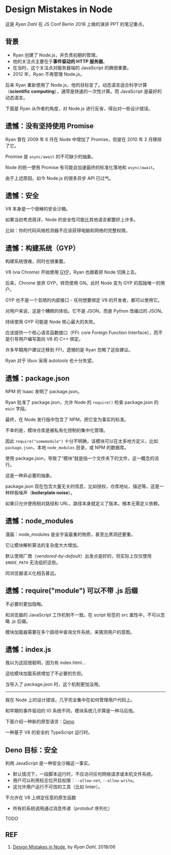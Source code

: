 # Design Mistakes in Node

这是 *Ryan Dahl* 在 JS Conf Berlin 2018 上做的演讲 PPT 的笔记重点。

## 背景

- Ryan 创建了 Node.js，并负责初期的管理。
- 他的关注点主要在于**事件驱动的 HTTP 服务器**。
- 在当时，这个关注点对服务器端的 JavaScript 的确很重要。
- 2012 年，Ryan 不再管理 Node.js。

后来 Ryan 重新使用了 Node.js，他的目标变了。动态语言适合科学计算（**scientific computing**），通常是快速的一次性计算。而 JavaScript 是最好的动态语言。

下面是 Ryan 从作者的角度，对 Node.js 进行反省，得出对一些设计错误。

## 遗憾：没有坚持使用 Promise

Ryan 曾在 2009 年 6 月在 Node 中增加了 Promise，但是在 2010 年 2 月移除了它。

Promise 是 `async/await` 的不可缺少的抽象。

Node 的统一使用 Promise 有可能会加速最终的标准化落地和 `async/await`。

由于上述原因，如今 Node.js 的很多异步 API 已过气。

## 遗憾：安全

V8 本身是一个很棒的安全沙箱。

如果当初考虑周详，Node 的安全性可能比其他语言都要好上许多。

比如：你的代码风格检测器不应该获得电脑和网络的完整权限。

## 遗憾：构建系统（GYP）

构建系统很难，同时也很重要。

V8 (via Chrome) 开始使用 [GYP][2]，Ryan 也跟着把 Node 切换上去。

后来，Chrome 放弃 GYP，转而使用 GN。此时 Node 变为 GYP 的孤独唯一的用户。

GYP 也不是一个丑陋的内部接口 - 任何想要绑定 V8 的开发者，都可以使用它。

对用户来说，这是个糟糕的体验。它不是 JSON，而是 Python 改编过的 JSON。

持续使用 GYP 可能是 Node 核心最大的失败。

应该提供一个核心语言函数接口（FFI: core Foreign Function Interface），而不是引导用户编写面向 V8 的 C++ 绑定。

许多早期用户建议迁移到 FFI，遗憾的是 Ryan 忽略了这些建议。

Ryan 对于 libuv 采用 autotools 也十分失望。

## 遗憾：package.json

NPM 的 Isaac 发明了 package.json。

Ryan 批准了 package.json，允许 Node 的 `require()` 检查 package.json 的 `main` 字段。

最终，在 Node 发行版中包含了 NPM，把它变为事实的标准。

不幸的是，模块仓库是被私有化控制的集中化管理。

因此 `require("somemodule")` 十分不明确，该模块可以在太多地方定义，比如 `package.json`，本地 `node_modules` 目录，或 NPM 的数据库。

使用 package.json，导致了“模块”就是指一个文件夹下的文件，这一概念的流行。

这是一种非必要的抽象。

package.json 现在包含大量无关的信息，比如授权，仓库地址，描述等。这是一种样板噪声（**boilerplate noise**）。

如果只允许使用相对路径和 URL，路径本身就定义了版本。根本无需定义依赖。

## 遗憾：node_modules

漫画：node_modules 是全宇宙最重的物质，甚至比黑洞还要重。

它让模块解析算法的复杂度大大增加。

默认使用厂商（*vendored-by-default*）出发点是好的，但实际上仅仅使用 `$NODE_PATH` 无法组织这些。

同浏览器语义化相去甚远。

## 遗憾：require("module") 可以不带 .js 后缀

不必要的更加隐晦。

和浏览器的 JavaScript 工作机制不一致。在 script 标签的 src 属性中，不可以忽略 .js 后缀。

模块加载器需要在多个路径中查询文件系统，来猜测用户的意图。

## 遗憾：index.js

我以为这招很聪明，因为有 index.html...

这给模块加载系统增加了不必要的负担。

当导入了 package.json 时，这个机制更加没用。

---

我在 Node 上的设计错误，几乎完全集中在如何管理用户代码上。

和早期的事件驱动的 IO 系统不同，模块系统几乎算是一种马后炮。

下面介绍一种新的原型语言：[Deno][4]

一种基于 V8 的安全的 TypeScript 运行时。

## Deno 目标：安全

利用 JavaScript 是一种安全沙箱这一事实。

- 默认情况下，一段脚本运行时，不应访问任何网络请求或本机文件系统。
- 用户可以利用标志位开启权限：`--allow-net`, `--allow-write`。
- 这允许用户运行不可信的工具（比如 linter）。

不允许在 V8 上绑定任意的原生函数

- 所有的系统调用通过消息传递（protobuf 序列化）

TODO

## REF

1. [Design Mistakes in Node][1], by *Ryan Dahl*, 2018/06

[1]: https://tinyclouds.org/jsconf2018.pdf "Design Mistakes in Node"
[2]: https://gyp.gsrc.io/ "GYP - Generate Your Projects"
[3]: https://github.com/denoland/deno "deno"
[4]: https://deno.land/ "Deno, a secure runtime for JavaScript and TypeScript"